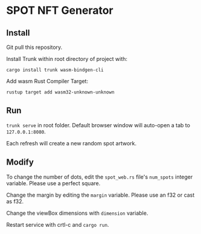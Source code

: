 # SPOT NFT Generator

## Install

Git pull this repository.

Install Trunk within root directory of project with:

`cargo install trunk wasm-bindgen-cli`

Add wasm Rust Compiler Target:

`rustup target add wasm32-unknown-unknown`

## Run

`trunk serve` in root folder. Default browser window will auto-open a tab to `127.0.0.1:8080`.

Each refresh will create a new random spot artwork.

## Modify

To change the number of dots, edit the `spot_web.rs` file's `num_spots` integer variable. Please use a perfect square.

Change the margin by editing the `margin` variable. Please use an f32 or cast as f32.

Change the viewBox dimensions with `dimension` variable.

Restart service with crtl-c and `cargo run`.